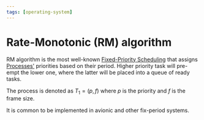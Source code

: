 ```yaml
---
tags: [operating-system]
---
```


# Rate-Monotonic (RM) algorithm

RM algorithm is the most well-known [Fixed-Priority Scheduling](202404232313.md)
that assigns [Processes'](202210062301.md) priorities based on their period.
Higher priority task will pre-empt the lower one, where the latter will be
placed into a queue of ready tasks.

The process is denoted as $T_1 = (p, f)$ where $p$ is the priority and $f$ is
the frame size.

It is common to be implemented in avionic and other fix-period systems.

